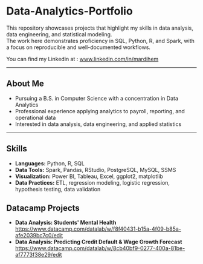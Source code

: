 # Data-Analytics-Portfolio
This repository showcases projects that highlight my skills in data analysis, data engineering, and statistical modeling.  
The work here demonstrates proficiency in SQL, Python, R, and Spark, with a focus on reproducible and well-documented workflows.

You can find my Linkedin at : www.linkedin.com/in/mardihem

---

## About Me
- Pursuing a B.S. in Computer Science with a concentration in Data Analytics  
- Professional experience applying analytics to payroll, reporting, and operational data  
- Interested in data analysis, data engineering, and applied statistics

---

## Skills
- **Languages:** Python, R, SQL  
- **Data Tools:** Spark, Pandas, RStudio, PostgreSQL, MySQL, SSMS  
- **Visualization:** Power BI, Tableau, Excel, ggplot2, matplotlib  
- **Data Practices:** ETL, regression modeling, logistic regression, hypothesis testing, data validation 

## Datacamp Projects
- **Data Analysis: Students' Mental Health** 
https://www.datacamp.com/datalab/w/f8f40431-b15a-4f09-b85a-afe2039bc7c0/edit
- **Data Analysis: Predicting Credit Default & Wage Growth Forecast** 
https://www.datacamp.com/datalab/w/8cb40bf9-0277-400a-81be-af7773f38e29/edit
